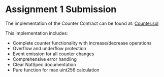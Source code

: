 # Assignment 1 Submission

The implementation of the Counter Contract can be found at:
[Counter.sol](../../../assignments/fatiudeen/Counter.sol)

This implementation includes:
- Complete counter functionality with increase/decrease operations
- Overflow and underflow protection
- Event emission for all counter changes
- Comprehensive error handling
- Clear NatSpec documentation
- Pure function for max uint256 calculation
